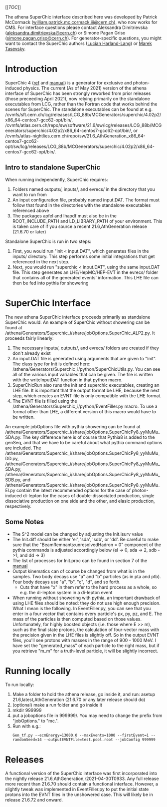 [[_TOC_]]

The athena SuperChic interface described here was developed by Patrick McCormack (william.patrick.mc.cormack.iii@cern.ch), who now works for CMS.  For interface questions please contact Aleksandra Dimitrievska (aleksandra.dimitrievska@cern.ch) or Simone Pagan Griso (simone.pagan.griso@cern.ch).  For generator-specific questions, you might want to contact the SuperChic authors ([Lucian Harland-Lang](lucian.harland-lang@physics.ox.ac.uk)) or [Marek Tasevsky](tasevsky@mail.cern.ch).

# Introduction

SuperChic 4 ([ref](https://superchic.hepforge.org/) and [manual](https://superchic.hepforge.org/superchic4.pdf)) is a generator for exclusive and photon-induced physics.  The current (As of May 2021) version of the athena interface of SuperChic has been strongly reworked from prior releases (those preceeding April 2021), now relying primarily on the standalone executables from LCG, rather than the Fortran code that works behind the scenes for SuperChic.  The standalone executables can be found at e.g. /cvmfs/sft.cern.ch/lcg/releases/LCG_88b/MCGenerators/superchic/4.02p2/x86_64-centos7-gcc62-opt/bin/, /cvmfs/atlas.cern.ch/repo/sw/software/21.6/sw/lcg/releases/LCG_88b/MCGenerators/superchic/4.02p2/x86_64-centos7-gcc62-opt/bin/, or /cvmfs/atlas-nightlies.cern.ch/repo/sw/21.6_AthGeneration_x86_64-centos7-gcc62-opt/sw/lcg/releases/LCG_88b/MCGenerators/superchic/4.02p2/x86_64-centos7-gcc62-opt/bin/.


## Intro to standalone SuperChic

When running independently, SuperChic requires:
1) Folders named outputs/, inputs/, and evrecs/ in the directory that you want to run from
2) An input configuration file, probably named input.DAT.  The format must follow that found in the directories with the standalone executables referenced above
3) The packages apfel and lhapdf must also be in the ROOT_INCLUDE_PATH and LD_LIBRARY_PATH of your environment.  This is taken care of if you source a recent 21.6,AthGeneration release (21.6.70 or later)

Standalone SuperChic is run in two steps:
1) First, you would run "init < input.DAT", which generates files in the inputs/ directory.  This step performs some initial integrations that get referenced in the next step.
2) Next, you would run "superchic < input.DAT", using the same input.DAT file.  This step generates an LHE/HepMC/HEP-EVT in the evrecs/ folder that contains all of the generated events' information.  This LHE file can then be fed into pythia for showering

# SuperChic Interface

The new athena SuperChic interface proceeds primarily as standalone SuperChic would.  An example of SuperChic without showering can be found at /athena/Generators/Superchic_i/share/jobOptions.SuperChic_ALP2.py.  It proceeds fairly linearly:
1) The necessary inputs/, outputs/, and evrecs/ folders are created if they don't already exist
2) An input.DAT file is generated using arguments that are given to "Init".  The class type for Init is defined here: /athena/Generators/Superchic_i/python/SuperChicUtils.py.  You can see all of the various input variables that can be given.  The file is written with the writeInputDAT function in that python macro.
3) SuperChicRun also runs the init and superchic executables, creating an LHE file.  It is important that the output format be LHE, because the next step, which creates an EVNT file is only compatible with the LHE format.
4) The EVNT file is filled using the /athena/Generators/Superchic_i/python/EventFiller.py macro.  To use a format other than LHE, a different version of this macro would have to be written.

An example jobOptions file with pythia showering can be found at /athena/Generators/Superchic_i/share/jobOptions.SuperChicPy8_yyMuMu_SDA.py.  The key difference here is of course that Pythia8 is added to the genSeq, and that we have to be careful about what pythia command options are included.  The /athena/Generators/Superchic_i/share/jobOptions.SuperChicPy8_yyMuMu_DD.py, /athena/Generators/Superchic_i/share/jobOptions.SuperChicPy8_yyMuMu_SDA.py, /athena/Generators/Superchic_i/share/jobOptions.SuperChicPy8_yyMuMu_SDB.py, and /athena/Generators/Superchic_i/share/jobOptions.SuperChicPy8_yyMuMu_El.py contain the latest recommended options for the case of photon-induced di-lepton for the cases of double-dissociated production, single dissociative production on one side and the other, and elasic production, respectively.

## Some Notes
* The S^2 model can be changed by adjusting the Init.isurv value
* The Init.diff should be either 'el', 'sda', 'sdb', or 'dd'.  Be careful to make sure that the "BeamRemnants:unresolvedHadron = 0" component of the pythia commands is adjusted accordingly below (el -> 0, sda -> 2, sdb ->1, and dd -> 3)
* The list of processes for Init.proc can be found in section 7 of the [manual](https://superchic.hepforge.org/superchic4.pdf)
* Output kinematics can of course be changed from what is in the samples.  Two body decays use "a" and "b" particles (as in pta and ptb).  Four body decays use "a", "b", "c", "d", and so forth.
  * Cuts that have "x" in them refer to the hard process as a whole, so e.g. the di-lepton system in a di-lepton event
* When running without showering with pythia, an important drawback of using LHE files should be noted: they do not use high enough precision.  What I mean is the following.  In EventFiller.py, you can see that you enter in a four vector that contains every particle's px, py, pz, and E.  The mass of the particles is then computed based on those values.  Unfortunately, for highly boosted objects (i.e. those where E >> m), such as the final state protons, the calculation of four-vector mass with the precision given in the LHE files is slightly off.  So in the output EVNT files, you'll see protons with masses in the range of 900 - 1000 MeV.  I have set the "generated_mass" of each particle to the right mass, but if you retrieve "m_m" for a truth-level particle, it will be slightly incorrect.

# Running locally

To run locally:
1) Make a folder to hold the athena release, go inside it, and run: asetup 21.6,latest,AthGeneration (21.6.70 or any later release should do)
2) (optional) make a run folder and go inside it
3) mkdir 999999
4) put a joboptions file in 999999/.  You may need to change the prefix from "jobOptions." to "mc.".
5) Run with e.g.:
   ```
   Gen_tf.py --ecmEnergy=13000.0 --maxEvents=1000 --firstEvent=1 --randomSeed=14 --outputEVNTFile=test.pool.root --jobConfig 999999
   ```

# Releases

A functional version of the SuperChic interface was first incorporated into the nightly release 21.6,AthGeneration,r2021-04-30T0933.  Any full release more recent than 21.6.70 should contain a functional interface.  However, a slightly tweak was implemented in EventFiller.py to put the initial state protons into the EVNT files in the unshowered case.  This will likely be in release 21.6.72 and onward.
